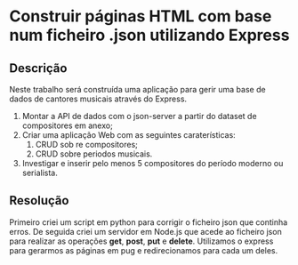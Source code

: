 # Construir páginas HTML com base num ficheiro .json utilizando Express

## Descrição
Neste trabalho será construída uma aplicação para gerir uma base de dados de cantores musicais através do Express. 
1. Montar a API de dados com o json-server a partir do dataset de compositores em anexo;
2. Criar uma aplicação Web com as seguintes caraterísticas:
    1. CRUD sob re compositores;
    2. CRUD sobre periodos musicais.
3. Investigar e inserir pelo menos 5 compositores do período moderno ou serialista.

## Resolução
Primeiro criei um script em python para corrigir o ficheiro json que continha erros. De seguida criei um servidor em Node.js que acede ao ficheiro json para realizar as operações **get**, **post**, **put** e **delete**. Utilizamos o express para gerarmos as páginas em pug e redirecionamos para cada um deles.